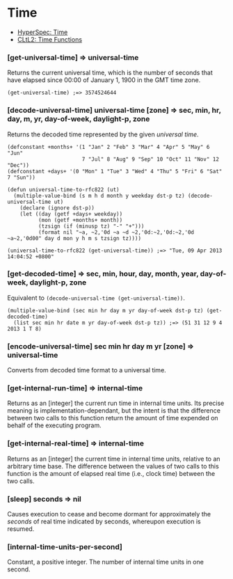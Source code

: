 # Time

* [HyperSpec: Time](http://www.lispworks.com/documentation/HyperSpec/Body/25_ad.htm)
* [CLtL2: Time Functions](http://www.cs.cmu.edu/Groups/AI/html/cltl/clm/node232.html)

### [get-universal-time] => universal-time

Returns the current universal time, which is the number of
seconds that have elapsed since 00:00 of January 1, 1900 in
the GMT time zone.

~~~
(get-universal-time) ;=> 3574524644
~~~

### [decode-universal-time] universal-time \[zone\] => sec, min, hr, day, m, yr, day-of-week, daylight-p, zone

Returns the decoded time represented by the given *universal time*.

~~~
(defconstant +months+ '(1 "Jan" 2 "Feb" 3 "Mar" 4 "Apr" 5 "May" 6 "Jun"
                        7 "Jul" 8 "Aug" 9 "Sep" 10 "Oct" 11 "Nov" 12 "Dec"))
(defconstant +days+ '(0 "Mon" 1 "Tue" 3 "Wed" 4 "Thu" 5 "Fri" 6 "Sat" 7 "Sun"))

(defun universal-time-to-rfc822 (ut)
  (multiple-value-bind (s m h d month y weekday dst-p tz) (decode-universal-time ut)
    (declare (ignore dst-p))
    (let ((day (getf +days+ weekday))
          (mon (getf +months+ month))
          (tzsign (if (minusp tz) "-" "+")))
          (format nil "~a, ~2,'0d ~a ~d ~2,'0d:~2,'0d:~2,'0d ~a~2,'0d00" day d mon y h m s tzsign tz))))

(universal-time-to-rfc822 (get-universal-time)) ;=> "Tue, 09 Apr 2013 14:04:52 +0800"
~~~

### [get-decoded-time] => sec, min, hour, day, month, year, day-of-week, daylight-p, zone

Equivalent to `(decode-universal-time (get-universal-time))`.

~~~
(multiple-value-bind (sec min hr day m yr day-of-week dst-p tz) (get-decoded-time)
  (list sec min hr date m yr day-of-week dst-p tz)) ;=> (51 31 12 9 4 2013 1 T 8)
~~~

### [encode-universal-time] sec min hr day m yr \[zone\] => universal-time

Converts from decoded time format to a universal time.

### [get-internal-run-time] => internal-time

Returns as an [integer] the current run time in internal
time units. Its precise meaning is implementation-dependant,
but the intent is that the difference between two calls to
this function return the amount of time expended on behalf
of the executing program.

### [get-internal-real-time] => internal-time

Returns as an [integer] the current time in internal time
units, relative to an arbitrary time base. The difference
between the values of two calls to this function is the
amount of elapsed real time (i.e., clock time) between the
two calls.

### [sleep] seconds => nil

Causes execution to cease and become dormant for
approximately the *seconds* of real time indicated by
seconds, whereupon execution is resumed.

### [internal-time-units-per-second]

Constant, a positive integer. The number of internal time
units in one second.
